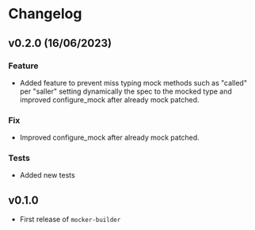 # Changelog

<!--next-version-placeholder-->

## v0.2.0 (16/06/2023)

### Feature

- Added feature to prevent miss typing mock methods such as "called" per "saller" setting dynamically the spec to the mocked type and improved configure_mock after already mock patched.

### Fix

- Improved configure_mock after already mock patched.

### Tests

- Added new tests

## v0.1.0

- First release of `mocker-builder`